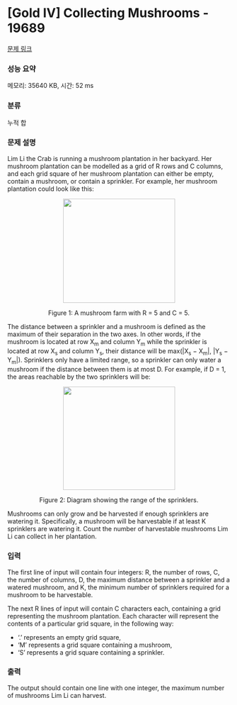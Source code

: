 # [Gold IV] Collecting Mushrooms - 19689 

[문제 링크](https://www.acmicpc.net/problem/19689) 

### 성능 요약

메모리: 35640 KB, 시간: 52 ms

### 분류

누적 합

### 문제 설명

<p>Lim Li the Crab is running a mushroom plantation in her backyard. Her mushroom plantation can be modelled as a grid of R rows and C columns, and each grid square of her mushroom plantation can either be empty, contain a mushroom, or contain a sprinkler. For example, her mushroom plantation could look like this:</p>

<p style="text-align: center;"><img alt="" src="" style="width: 253px; height: 235px;"></p>

<p style="text-align: center;">Figure 1: A mushroom farm with R = 5 and C = 5.</p>

<p>The distance between a sprinkler and a mushroom is defined as the maximum of their separation in the two axes. In other words, if the mushroom is located at row X<sub>m</sub> and column Y<sub>m</sub> while the sprinkler is located at row X<sub>s</sub> and column Y<sub>s</sub>, their distance will be max(|X<sub>s</sub> − X<sub>m</sub>|, |Y<sub>s</sub> − Y<sub>m</sub>|). Sprinklers only have a limited range, so a sprinkler can only water a mushroom if the distance between them is at most D. For example, if D = 1, the areas reachable by the two sprinklers will be:</p>

<p style="text-align: center;"><img alt="" src="" style="width: 253px; height: 233px;"></p>

<p style="text-align: center;">Figure 2: Diagram showing the range of the sprinklers.</p>

<p>Mushrooms can only grow and be harvested if enough sprinklers are watering it. Specifically, a mushroom will be harvestable if at least K sprinklers are watering it. Count the number of harvestable mushrooms Lim Li can collect in her plantation.</p>

### 입력 

 <p>The first line of input will contain four integers: R, the number of rows, C, the number of columns, D, the maximum distance between a sprinkler and a watered mushroom, and K, the minimum number of sprinklers required for a mushroom to be harvestable.</p>

<p>The next R lines of input will contain C characters each, containing a grid representing the mushroom plantation. Each character will represent the contents of a particular grid square, in the following way:</p>

<ul>
	<li>‘.’ represents an empty grid square,</li>
	<li>‘M’ represents a grid square containing a mushroom,</li>
	<li>‘S’ represents a grid square containing a sprinkler.</li>
</ul>

### 출력 

 <p>The output should contain one line with one integer, the maximum number of mushrooms Lim Li can harvest.</p>

